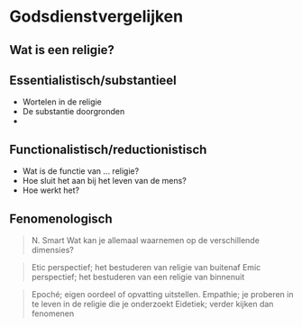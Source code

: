 # Godsdienstvergelijken

## Wat is een religie?

## Essentialistisch/substantieel
- Wortelen in de religie
- De substantie doorgronden
- 

## Functionalistisch/reductionistisch
- Wat is de functie van ... religie?
- Hoe sluit het aan bij het leven van de mens?
- Hoe werkt het?

## Fenomenologisch 
> N. Smart
> Wat kan je allemaal waarnemen op de verschillende dimensies?

> Etic perspectief; het bestuderen van religie van buitenaf
> Emic perspectief; het bestuderen van een religie van binnenuit

> Epoché; eigen oordeel of opvatting uitstellen.
> Empathie; je proberen in te leven in de religie die je onderzoekt
> Eidetiek; verder kijken dan fenomenen 



